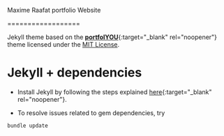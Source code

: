Maxime Raafat portfolio Website

==================

Jekyll theme based on the [**portfolYOU**](https://youssefraafatnasry.github.io/portfolYOU){:target="_blank" rel="noopener"} theme licensed under the [MIT License](./LICENSE).

# Jekyll + dependencies
- Install Jekyll by following the steps explained [here](https://jekyllrb.com/docs){:target="_blank" rel="noopener"}.

- To resolve issues related to gem dependencies, try
```bash
bundle update
```
